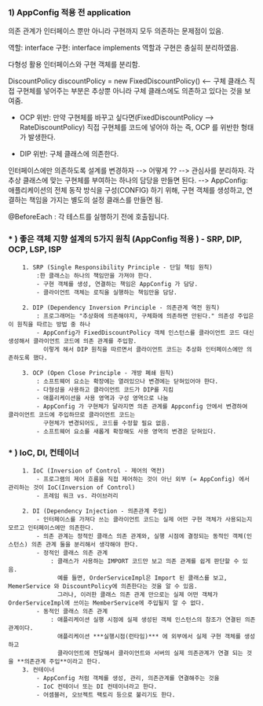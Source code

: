 
### 1)  AppConfig 적용 전 application 

의존 관계가 인터페이스 뿐만 아니라 구현까지 모두 의존하는 문제점이 있음. 

역할: interface 
구현: interface implements 
역할과 구현은 충실히 분리하였음. 

다형성 활용 인터페이스와 구현 객체를 분리함. 

DiscountPolicy discountPolicy = new FixedDiscountPolicy() <-- 구체 클래스 
직접 구현체를 넣어주는 부분은 추상뿐 아니라 구체 클래스에도 의존하고 있다는 것을 보여줌. 

- OCP 위반: 
만약 구현체를 바꾸고 싶다면(FixedDiscountPolicy --> RateDiscountPolicy) 
직접 구현체를 코드에 넣어야 하는 즉, OCP 를 위반한 형태가 발생한다. 

- DIP 위반: 구체 클래스에 의존한다.  

인터페이스에만 의존하도록 설계를 변경하자
--> 어떻게 ??
--> 관심사를 분리하자. 각 추상 클래스에 맞는 구현체를 부여하는 하나의 담당을 만들면 된다. 
--> AppConfig: 애플리케이션의 전체 동작 방식을 구성(CONFIG) 하기 위해, 구현 객체를 생성하고, 연결하는 책임을 가지는 별도의 설정 클래스를 만들면 됨. 

@BeforeEach : 각 테스트를 실행하기 전에 호출됩니다.

### * ) 좋은 객체 지향 설계의 5가지 원칙 (AppConfig 적용 ) - SRP, DIP, OCP, LSP, ISP
        1. SRP (Single Responsibility Principle - 단일 책임 원칙) 
            :한 클래스는 하나의 책임만을 가져야 한다.
            - 구현 객체를 생성, 연결하는 책임은 AppConfig 가 담당. 
            - 클라이언트 객체는 로직을 실행하는 책임만을 담당. 

        2. DIP (Dependency Inversion Principle - 의존관계 역전 원칙)
            : 프로그래머는 "추상화에 의존해야지, 구체화에 의존하면 안된다." 의존성 주입은 이 원칙을 따르는 방법 중 하나
            - AppConfig가 FixedDiscountPolicy 객체 인스턴스를 클라이언트 코드 대신 생성해서 클라이언트 코드에 의존 관계를 주입함. 
              이렇게 해서 DIP 원칙을 따르면서 클라이언트 코드는 추상화 인터페이스에만 의존하도록 했다. 

        3. OCP (Open Close Principle - 개방 폐쇄 원칙) 
            : 소프트웨어 요소는 확장에는 열려있으나 변경에는 닫혀있어야 한다. 
            - 다형성을 사용하고 클라이언트 코드가 DIP를 지킴
            - 애플리케이션을 사용 영역과 구성 영역으로 나눔
            - AppConfig 가 구현체가 달라지면 의존 관계를 Appconfig 안에서 변경하여 클라이언트 코드에 주입하므로 클라이언트 코드는
              구현체가 변경되어도, 코드를 수정할 필요 없음. 
            - 소프트웨어 요소를 새롭게 확장해도 사용 영역의 변경은 닫혀있다. 

### * ) IoC, DI, 컨테이너
        1. IoC (Inversion of Control - 제어의 역전)
            - 프로그램의 제어 흐름을 직접 제어하는 것이 아닌 외부 (= AppConfig) 에서 관리하는 것이 IoC(Inversion of Control) 
            - 프레임 워크 vs. 라이브러리 

        2. DI (Dependency Injection - 의존관계 주입) 
            - 인터페이스를 가져다 쓰는 클라이언트 코드는 실제 어떤 구현 객체가 사용되는지 모르고 인터페이스에만 의존한다. 
            - 의존 관계는 정적인 클래스 의존 관계와, 실행 시점에 결정되는 동적인 객체(인스턴스) 의존 관계 둘을 분리해서 생각해야 한다.
            - 정적인 클래스 의존 관계
                : 클래스가 사용하는 IMPORT 코드만 보고 의존 관계를 쉽게 판단할 수 있음.
                  예를 들면, OrderServiceImpl은 Import 된 클래스를 보고, MemerService 와 DiscountPolicy에 의존한다는 것을 알 수 있음. 
                  그러나, 이러한 클래스 의존 관계 만으로는 실제 어떤 객체가 OrderServiceImpl에 쓰이는 MemberService에 주입될지 알 수 없다. 
            - 동적인 클래스 의존 관계 
                : 애플리케이션 실행 시점에 실제 생성된 객체 인스턴스의 참조가 연결된 의존 관계이다. 
                  애플리케이션 ***실행시점(런타임)*** 에 외부에서 실제 구현 객체를 생성하고 
                  클라이언트에 전달해서 클라이언트와 서버의 실제 의존관계가 연결 되는 것을 **의존관계 주입**이라고 한다.
        3. 컨테이너 
            - AppConfig 처럼 객체를 생성, 관리, 의존관계를 연결해주는 것을 
            - IoC 컨테이너 또는 DI 컨테이너라고 한다. 
            - 어셈블러, 오브젝트 팩토리 등으로 불리기도 한다. 


